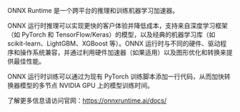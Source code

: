 ONNX Runtime 是一个跨平台的推理和训练机器学习加速器。

ONNX 运行时推理可以实现更快的客户体验并降低成本，支持来自深度学习框架（如 PyTorch 和 TensorFlow/Keras）的模型，以及经典的机器学习库（如 scikit-learn、LightGBM、XGBoost 等）。ONNX 运行时与不同的硬件、驱动程序和操作系统兼容，并通过利用硬件加速器（如果适用）以及图形优化和转换来提供最佳性能。

ONNX 运行时训练可以通过为现有 PyTorch 训练脚本添加一行代码，从而加快转换器模型的多节点 NVIDIA GPU 上的模型训练时间。

了解更多信息请访问官网：https://onnxruntime.ai/docs/